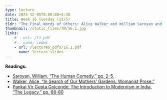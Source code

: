```yaml
---
type: lecture
date: 2023-12-05T8:00:00+4:30
title: Week 16 Tuesday (12/5)
tldr: "The Final Words of Others: Alice Walker and William Saroyan and Pankaj Vir Gupta"
thumbnail: /static_files/TN/16.1.jpg
links: 
    # - url: /l1.pdf
    #   name: codes
    - url: /lectures_pdfs/16.1.pdf
      name: lecture slides
---
```

**Readings:**
- [Saroyan, William, “The Human Comedy,” pp. 2-5.](/readings_pdfs/week2/TH/r1.pdf)
- [Walker, Alice, “In Search of Our Mothers’ Gardens: Womanist Prose.”](/readings_pdfs/week2/TH/r2.pdf)
- [Pankaj Vir Gupta Golconde: The Introduction to Modernism in India, “The Legacy,” pp. 68-80](/readings_pdfs/week2/TH/r3.pdf)


